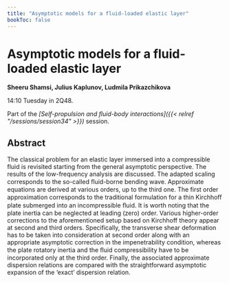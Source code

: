 ```yaml
---
title: "Asymptotic models for a fluid-loaded elastic layer"
bookToc: false
---
```


# Asymptotic models for a fluid-loaded elastic layer

**Sheeru Shamsi, Julius Kaplunov, Ludmila Prikazchikova**

14:10 Tuesday in 2Q48.

Part of the *[Self-propulsion and fluid-body interactions]({{< relref "/sessions/session34" >}})* session.

## Abstract

The classical problem for an elastic layer immersed into a compressible fluid is revisited starting from the general asymptotic perspective. The results of the low-frequency analysis are discussed. The adapted scaling corresponds to the so-called ﬂuid-borne bending wave. Approximate equations are derived at various orders, up to the third one. The first order approximation corresponds to the traditional formulation for a thin Kirchhoﬀ plate submerged into an incompressible ﬂuid. It is worth noting that the plate inertia can be neglected at leading (zero) order. Various higher-order corrections to the aforementioned setup based on Kirchhoff theory appear at second and third orders. Specifically, the transverse shear deformation has to be taken into consideration at second order along with an appropriate asymptotic correction in the impenetrability condition, whereas the plate rotatory inertia and the ﬂuid compressibility have to be incorporated only at the third order. Finally, the associated approximate dispersion relations are compared with the straightforward asymptotic expansion of the ‘exact’ dispersion relation.


